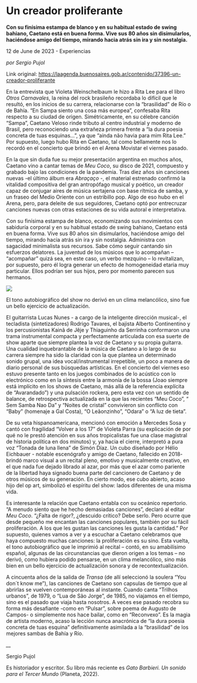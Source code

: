 # Un creador proliferante

**Con su finísima estampa de blanco y en su habitual estado de swing bahiano, Caetano está en buena forma. Vive sus 80 años sin disimularlos, haciéndose amigo del tiempo, mirando hacia atrás sin ira y sin nostalgia.**

12 de June de 2023 - Experiencias

_por Sergio Pujol_

Link original: https://laagenda.buenosaires.gob.ar/contenido/37396-un-creador-proliferante



En la entrevista que Violeta Weinschelbaum le hizo a Rita Lee para el libro *Otros Carnavales*, la reina del rock brasileño recordaba lo difícil que le resultó, en los inicios de su carrera, relacionarse con la “brasilidad” de Río o de Bahía. “En Sampa siento una cosa más europea”, confesaba Rita respecto a su ciudad de origen. Simétricamente, en su célebre canción “Sampa”, Caetano Veloso rinde tributo al centro industrial y moderno de Brasil, pero reconociendo una extrañeza primera frente a “la dura poesia concreta de tuas esquinas…”, ya que “ainda não havia para mim Rita Lee.” Por supuesto, luego hubo Rita en Caetano, tal como bellamente nos lo recordó en el concierto que brindó en el Arena Movistar el viernes pasado.




En la que sin duda fue su mejor presentación argentina en muchos años, Caetano vino a cantar temas de *Meu Coco*, su disco de 2021, compuesto y grabado bajo las condiciones de la pandemia. Tras diez años sin canciones nuevas -el último álbum era *Abraçaço* -, el material estrenado confirmó la vitalidad compositiva del gran antropófago musical y poético, un creador capaz de conjugar aires de música sertajena con base rítmica de samba, y un fraseo del Medio Oriente con un estribillo pop. Algo de eso hubo en el Arena, pero, para deleite de sus seguidores, Caetano optó por entrecruzar canciones nuevas con otras estaciones de su vida autoral e interpretativa.




Con su finísima estampa de blanco, economizando sus movimientos con sabiduría corporal y en su habitual estado de swing bahiano, Caetano está en buena forma. Vive sus 80 años sin disimularlos, haciéndose amigo del tiempo, mirando hacia atrás sin ira y sin nostalgia. Administra con sagacidad minimalista sus recursos. Sabe cómo seguir cantando sin esfuerzos delatores. La juventud de los músicos que lo acompañan – “acompañar” quizá sea, en este caso, un verbo mezquino – lo revitalizan, por supuesto, pero él logra generar un efecto de homogeneidad etaria muy particular. Ellos podrían ser sus hijos, pero por momento parecen sus hermanos.




![](https://cdn.feater.me/files/images/1280415/ee3c9a04-ab66-4b44-b91e-f7fc6f060aa4.jpg)




El tono autobiográfico del show no derivó en un clima melancólico, sino fue un bello ejercicio de actualización.




El guitarrista Lucas Nunes - a cargo de la inteligente dirección musical-, el tecladista (sintetizadores) Rodrigo Tavares, el bajista Alberto Continentino y los percusionistas Kainã de Jêje y Thiaguinho da Serrinha conformaron una trama instrumental compacta y perfectamente articulada con esa suerte de show aparte que siempre plantea la voz de Caetano y su propia guitarra. Una cualidad inquebrantable de la música de Caetano a lo largo de su carrera siempre ha sido la claridad con la que plantea un determinado sonido grupal, una idea vocal/instrumental irrepetible, un poco a manera de diario personal de sus búsquedas artísticas. En el concierto del viernes eso estuvo presente tanto en los juegos combinados de lo acústico con lo electrónico como en la síntesis entre la armonía de la bossa (Joao siempre está implícito en los shows de Caetano, más allá de la referencia explícita de “Avarandado”) y una pulsación rockera, pero esta vez con un sentido de balance, de retrospectiva actualizada en la que las recientes “Meu Coco”, “ Sem Samba Nao Da” y “Noites de cristal” convivieron sin conflicto con “Baby” (homenaje a Gal Costa), “O Leãonzinho”, “Odara” o “A luz de tieta”.




De su veta hispanoamericana, mencionó con emoción a Mercedes Sosa y cantó con fragilidad “Volver a los 17” de Violeta Parra (su explicación de por qué no le prestó atención en sus años tropicalistas fue una clase magistral de historia política en dos minutos) y, ya hacia el cierre, interpretó a pura voz “Tonada de luna llena” de Simón Díaz. Un cubo diseñado por Hélio Eichbauer - notable escenógrafo y amigo de Caetano, fallecido en 2018- brindó marco visual a un recital pleno, emotivo y musicalmente creativo, en el que nada fue dejado librado al azar, por más que el azar como pariente de la libertad haya signado buena parte del cancionero de Caetano y de otros músicos de su generación. En cierto modo, ese cubo abierto, acaso hijo del op art, simbolizó el espíritu del show: lados diferentes de una misma vida.




Es interesante la relación que Caetano entabla con su oceánico repertorio. “A menudo siento que he hecho demasiadas canciones”, declaró al editar *Meu Coco*. “¿Falta de rigor?, ¿descuido crítico? Debe serlo. Pero ocurre que desde pequeño me encantan las canciones populares, también por su fácil proliferación. A los que les gustan las canciones les gusta la cantidad.” Por supuesto, quienes vamos a ver y a escuchar a Caetano celebramos que haya compuesto muchas canciones: la proliferación es su sino. Esta vuelta, el tono autobiográfico que le imprimió al recital – contó, en su amabilísimo español, algunas de las circunstancias que dieron origen a los temas – no derivó, como hubiera podido pensarse, en un clima melancólico, sino más bien en un bello ejercicio de actualización sonora y de recontextualización.




A cincuenta años de la salida de *Transa* (de allí seleccionó la soulera “You don´t know me”), las canciones de Caetano son capsulas de tiempo que al abrirlas se vuelven contemporáneas al instante. Cuando canta “Trilhos urbanos”, de 1979, o “Lua de São Jorge”, de 1985, no viajamos en el tiempo, sino es el pasado que viaja hasta nosotros. A veces ese pasado recobra su forma más desafiante -como en “Pulsar”, sobre poema de Augusto de Campos- o simplemente nos hace bailar, como en “Reconvexo”. Es la magia de artista moderno, acaso la lección nunca anacrónica de “la dura poesia concreta de tuas esquina” definitivamente asimilada a la “brasilidad” de los mejores sambas de Bahía y Río.




*\_\_*




Sergio Pujol




Es historiador y escritor. Su libro más reciente es *Gato Barbieri. Un sonido para el Tercer Mundo* (Planeta, 2022).



